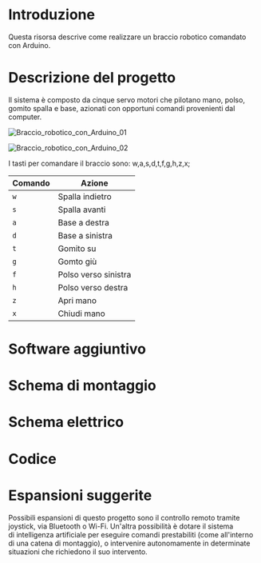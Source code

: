 # Introduzione
Questa risorsa descrive come realizzare un braccio robotico comandato con Arduino.

# Descrizione del progetto
Il sistema è composto da cinque servo motori che pilotano mano, polso, gomito spalla e base, azionati con opportuni comandi provenienti dal computer.

![Braccio_robotico_con_Arduino_01](https://user-images.githubusercontent.com/99251089/153591371-2e8814cf-c9b7-46c2-8c08-735a60089324.jpg)

![Braccio_robotico_con_Arduino_02](https://user-images.githubusercontent.com/99251089/153591629-cd1df8b9-2adb-4599-89ba-b55ecaa06a81.jpg)

I tasti per comandare il braccio sono: w,a,s,d,t,f,g,h,z,x;

| Comando   | Azione               |
| --------- | -------------------- |
| `w`       | Spalla indietro      |
| `s`       | Spalla avanti        |
| `a`       | Base a destra        |
| `d`       | Base a sinistra      |
| `t`       | Gomito su            |
| `g`       | Gomto giù            |
| `f`       | Polso verso sinistra |
| `h`       | Polso verso destra   |
| `z`       | Apri mano            |
| `x`       | Chiudi mano          |

# Software aggiuntivo


# Schema di montaggio 


# Schema elettrico


# Codice


# Espansioni suggerite 
Possibili espansioni di questo progetto sono il controllo remoto tramite joystick, via Bluetooth o Wi-Fi.
Un'altra possibilità è dotare il sistema di intelligenza artificiale per eseguire comandi prestabiliti (come all'interno di una catena di montaggio), o intervenire autonomamente in determinate situazioni che richiedono il suo intervento.



